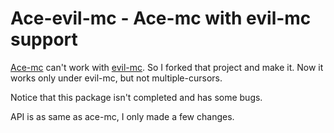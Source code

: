 Ace-evil-mc - Ace-mc with evil-mc support
===========================================

[Ace-mc](https://github.com/mm--/ace-mc) can't work with [evil-mc](https://github.com/gabesoft/evil-mc). So I forked that project and make it. Now it works only under evil-mc, but not multiple-cursors.

Notice that this package isn't completed and has some bugs.

API is as same as ace-mc, I only made a few changes.
